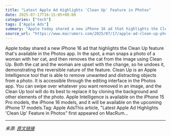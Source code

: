 ```yaml
---
title: "Latest Apple Ad Highlights 'Clean Up' Feature in Photos"
date: 2025-07-17T16:15:05+08:00
categories: ["tech"]
tags: ["Apple Ads"]
summary: "Apple today shared a new iPhone 16 ad that highlights the Clean Up feature that's available in the Photos app. In the spot, a man snaps a photo of a woman with her cat, and then removes the cat from t"
source_url: "https://www.macrumors.com/2025/07/17/apple-ad-clean-up-photos/"
---
```


Apple today shared a new iPhone 16 ad that highlights the Clean Up feature that's available in the Photos app. In the spot, a man snaps a photo of a woman with her cat, and then removes the cat from the image using Clean Up. Both the cat and the woman are upset with the change, so he undoes it, demonstrating the reversible nature of the feature. Clean Up is an Apple Intelligence tool that is able to remove unwanted and distracting objects from a photo. It is accessible through the editing interface in the &zwnj;Photos&zwnj; app. You can swipe over whatever you want removed in an image, and the Clean Up tool will do its best to replace it by cloning the background and other elements of the photo. &zwnj;Apple Intelligence&zwnj; is available on the iPhone 15 Pro models, the &zwnj;iPhone 16&zwnj; models, and it will be available on the upcoming iPhone 17 models.Tag: Apple AdsThis article, &quot;Latest Apple Ad Highlights &#039;Clean Up&#039; Feature in Photos&quot; first appeared on MacRum...

---

*来源: [原文链接](https://www.macrumors.com/2025/07/17/apple-ad-clean-up-photos/)*
